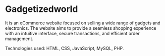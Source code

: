 # Gadgetizedworld

It is an eCommerce website focused on selling a wide range of gadgets and electronics. The website aims to provide a seamless shopping experience with an intuitive interface, secure transactions, and efficient order management. 

Technologies used: HTML, CSS, JavaScript, MySQL, PHP.
